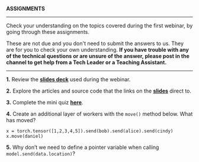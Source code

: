 **ASSIGNMENTS**
<hr>

Check your understanding on the topics covered during the first webinar, by going through these assignments.

These are not due and you don't need to submit the answers to us. They are for you to check your own understanding. **If you have trouble with any of the technical questions or are unsure of the answer, please post in the channel to get help from a Tech Leader or a Teaching Assistant.**

<hr>


**1.** Review the **[slides deck](https://docs.google.com/presentation/d/1-nX-M9ZLGCT20t93sH669gTuH48wu_LbL9YilgpOEFs/edit#slide=id.g8dcbb98f02_0_46)** used during the webinar.

**2.** Explore the articles and source code that the links on the **[slides](https://docs.google.com/presentation/d/1-nX-M9ZLGCT20t93sH669gTuH48wu_LbL9YilgpOEFs/edit#slide=id.g8dcbb98f02_0_46)** direct to.

**3.** Complete the mini quiz **[here](http://quizizz.com/join?gc=4358216)**.

**4.** Create an additional layer of workers with the `move()` method below. What has moved?
```
x = torch.tensor([1,2,3,4,5]).send(bob).send(alice).send(cindy)
x.move(daniel)
```

**5.** Why don’t we need to define a pointer variable when calling `model.send(data.location)`?
